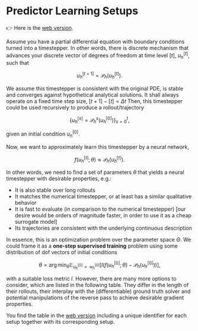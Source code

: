 # Predictor Learning Setups

👉 Here is the [web version](https://ceyron.github.io/predictor-learning-setups/).

Assume you have a partial differential equation with boundary conditions turned
into a timestepper. In other words, there is discrete mechanism that advances
your discrete vector of degrees of freedom at time level $[t]$, $u_h^{[t]}$, such
that

$$ u^{[t+1]}_h = \mathcal{P}_h(u_h^{[t]}).$$

We assume this timestepper is consistent with the original PDE, is stable and
converges against hypothetical analytical solutions. It shall always operate on a
fixed time step size, $[t+1] - [t] = \Delta t$ Then, this timestepper could be
used recursively to produce a rollout/trajectory

$$ \left \{ u_h^{[s]}=\mathcal{P}_h^s(u_h^{[0]})\right\}_{s=0}^t,$$

given an initial condition $u_h^{[0]}$.

Now, we want to approximately learn this timestepper by a neural network,

$$ f(u_h^{[t]}; \theta) \approx \mathcal{P}_h(u_h^{[t]}).$$

In other words, we need to find a set of parameters $\theta$ that yields a
neural timestepper with desirable properties, e.g.:

* It is also stable over long rollouts
* It matches the numerical timestepper, or at least has a similar qualitative behavior
* It is fast to evaluate (in comparison to the numerical timestepper) [our desire would be orders of magnitude faster, in order to use it as a cheap surrogate model]
* Its trajectories are consistent with the underlying continuous description

In essence, this is an optimization problem over the parameter space $\Theta$.
We could frame it as a **one-step supervised training** problem using some
distribution of dof vectors of initial conditions

$$
\theta = \arg \min_\theta \mathbb{E}_{u_h^{[0]} \propto \mathcal{U}_h^{[0]}} \left[ l\left(f(u_h^{[0]}; \theta) - \mathcal{P}_h(u_h^{[0]}) \right)\right],
$$

with a suitable loss metric $l$. However, there are many more options to
consider, which are listed in the following table. They differ in the length of
their rollouts, their interplay with the (differentiable) ground truth solver
and potential manipulations of the reverse pass to achieve desirable gradient
properties.

You find the table in the [web version](https://ceyron.github.io/predictor-learning-setups/) including a unique identifier for each setup together with its corresponding setup.